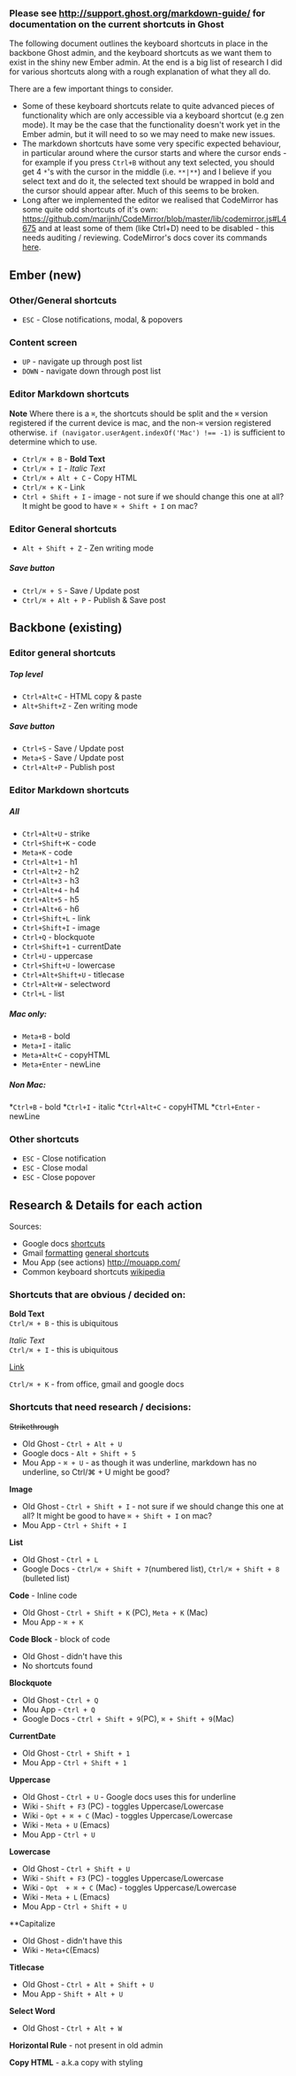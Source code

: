 ### Please see http://support.ghost.org/markdown-guide/ for documentation on the current shortcuts in Ghost

The following document outlines the keyboard shortcuts in place in the backbone Ghost admin, and the keyboard shortcuts as we want them to exist in the shiny new Ember admin. At the end is a big list of research I did for various shortcuts along with a rough explanation of what they all do.

There are a few important things to consider. 
 * Some of these keyboard shortcuts relate to quite advanced pieces of functionality which are only accessible via a keyboard shortcut (e.g zen mode). It may be the case that the functionality doesn't work yet in the Ember admin, but it will need to so we may need to make new issues.
 * The markdown shortcuts have some very specific expected behaviour, in particular around where the cursor starts and where the cursor ends - for example if you press `Ctrl+B` without any text selected, you should get 4 `*`'s with the cursor in the middle (i.e. `**|**`) and I believe if you select text and do it, the selected text should be wrapped in bold and the cursor should appear after. Much of this seems to be broken.
 * Long after we implemented the editor we realised that CodeMirror has some quite odd shortcuts of it's own: https://github.com/marijnh/CodeMirror/blob/master/lib/codemirror.js#L4675 and at least some of them (like Ctrl+D) need to be disabled - this needs auditing / reviewing. CodeMirror's docs cover its commands [here](http://codemirror.net/doc/manual.html#commands).

## Ember (new)

### Other/General shortcuts
* `ESC` - Close notifications, modal, & popovers

### Content screen

* `UP` - navigate up through post list
* `DOWN` - navigate down through post list

### Editor Markdown shortcuts
**Note** Where there is a `⌘`, the shortcuts should be split and the `⌘` version registered if the current device is mac, and the non-`⌘` version registered otherwise. `if (navigator.userAgent.indexOf('Mac') !== -1)` is sufficient to determine which to use.

* `Ctrl/⌘ + B` - **Bold Text** 
* `Ctrl/⌘ + I` - *Italic Text*
* `Ctrl/⌘ + Alt + C` - Copy HTML
* `Ctrl/⌘ + K` - Link
* `Ctrl + Shift + I` - image - not sure if we should change this one at all? It might be good to have `⌘ + Shift + I` on mac?


### Editor General shortcuts 
* `Alt + Shift + Z` - Zen writing mode

##### Save button 
* `Ctrl/⌘ + S` - Save / Update post
* `Ctrl/⌘ + Alt + P` - Publish & Save post


## Backbone (existing)

### Editor general shortcuts
##### Top level
* `Ctrl+Alt+C` - HTML copy & paste
* `Alt+Shift+Z` - Zen writing mode
##### Save button 
* `Ctrl+S` - Save / Update post
* `Meta+S` - Save / Update post
* `Ctrl+Alt+P` - Publish post

### Editor Markdown shortcuts
##### All
* `Ctrl+Alt+U` - strike
* `Ctrl+Shift+K` - code
* `Meta+K` - code
* `Ctrl+Alt+1` - h1
* `Ctrl+Alt+2` - h2
* `Ctrl+Alt+3` - h3
* `Ctrl+Alt+4` - h4
* `Ctrl+Alt+5` - h5
* `Ctrl+Alt+6` - h6
* `Ctrl+Shift+L` - link
* `Ctrl+Shift+I` - image
* `Ctrl+Q` - blockquote
* `Ctrl+Shift+1` - currentDate
* `Ctrl+U` - uppercase
* `Ctrl+Shift+U` - lowercase
* `Ctrl+Alt+Shift+U` - titlecase
* `Ctrl+Alt+W` - selectword
* `Ctrl+L` - list

##### Mac only:
* `Meta+B` - bold
* `Meta+I` - italic
* `Meta+Alt+C` - copyHTML
* `Meta+Enter` - newLine

##### Non Mac:
*`Ctrl+B` - bold
*`Ctrl+I` - italic
*`Ctrl+Alt+C` - copyHTML
*`Ctrl+Enter` - newLine

### Other shortcuts
* `ESC` - Close notification
* `ESC` - Close modal
* `ESC` - Close popover


## Research & Details for each action

Sources:
* Google docs [shortcuts](https://support.google.com/docs/answer/179738?hl=en)
* Gmail [formatting](https://support.google.com/mail/answer/8260?authuser=2) [general shortcuts](https://support.google.com/mail/answer/6594?authuser=2)
* Mou App (see actions) http://mouapp.com/
* Common keyboard shortcuts [wikipedia](http://en.wikipedia.org/wiki/Table_of_keyboard_shortcuts)

### Shortcuts that are obvious / decided on:

**Bold Text**  
`Ctrl/⌘ + B` - this is ubiquitous

*Italic Text*  
`Ctrl/⌘ + I` - this is ubiquitous

[Link](http://example.com)

`Ctrl/⌘ + K` - from office, gmail and google docs

### Shortcuts that need research / decisions:

~~Strikethrough~~

* Old Ghost - `Ctrl + Alt + U`
* Google docs - `Alt + Shift + 5`
* Mou App - `⌘ + U` - as though it was underline, markdown has no underline, so Ctrl/⌘ + U might be good?

**Image**

* Old Ghost - `Ctrl + Shift + I` - not sure if we should change this one at all? It might be good to have `⌘ + Shift + I` on mac?
* Mou App - `Ctrl + Shift + I`

**List**

* Old Ghost - `Ctrl + L`
* Google Docs - `Ctrl/⌘ + Shift + 7`(numbered list), `Ctrl/⌘ + Shift + 8` (bulleted list)

**Code** - Inline code

* Old Ghost - `Ctrl + Shift + K` (PC), `Meta + K` (Mac)
* Mou App - `⌘ + K` 

**Code Block** - block of code 

* Old Ghost - didn't have this
* No shortcuts found

**Blockquote**
* Old Ghost - `Ctrl + Q`
* Mou App - `Ctrl + Q`
* Google Docs - `Ctrl + Shift + 9`(PC), `⌘ + Shift + 9`(Mac)

**CurrentDate**
* Old Ghost - `Ctrl + Shift + 1`
* Mou App - `Ctrl + Shift + 1`

**Uppercase**
* Old Ghost - `Ctrl + U` - Google docs uses this for underline
* Wiki - `Shift + F3` (PC) - toggles Uppercase/Lowercase 
* Wiki - `Opt + ⌘ + C` (Mac) - toggles Uppercase/Lowercase 
* Wiki - `Meta + U` (Emacs)
* Mou App - `Ctrl + U`

**Lowercase**
* Old Ghost - `Ctrl + Shift + U`
* Wiki - `Shift + F3` (PC) - toggles Uppercase/Lowercase 
* Wiki - `Opt  + ⌘ + C` (Mac) - toggles Uppercase/Lowercase 
* Wiki - `Meta + L` (Emacs)
* Mou App - `Ctrl + Shift + U`

**Capitalize 
* Old Ghost - didn't have this
* Wiki - `Meta+C`(Emacs)

**Titlecase**
* Old Ghost - `Ctrl + Alt + Shift + U`
* Mou App - `Shift + Alt + U`

**Select Word**
* Old Ghost - `Ctrl + Alt + W`

**Horizontal Rule** - not present in old admin

**Copy HTML** - a.k.a copy with styling